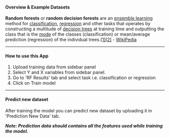 #### Overview & Example Datasets

**Random forests** or **random decision forests** are an [ensemble learning](https://en.wikipedia.org/wiki/Ensemble_learning) method for [classification](https://en.wikipedia.org/wiki/Statistical_classification), [regression](https://en.wikipedia.org/wiki/Regression_analysis) and other tasks that operates by constructing a multitude of [decision trees](https://en.wikipedia.org/wiki/Decision_tree_learning) at training time and outputting the class that is the [mode](https://en.wikipedia.org/wiki/Mode_(statistics)) of the classes (classification) or mean/average prediction (regression) of the individual trees.[[1\]](https://en.wikipedia.org/wiki/Random_forest#cite_note-ho1995-1)[[2\]](https://en.wikipedia.org/wiki/Random_forest#cite_note-ho1998-2) - [WikiPedia](https://en.wikipedia.org/wiki/Random_forest)

------

#### How to use this App

1. Upload training data from sidebar panel
2. Select Y and X variables from sidebar panel.
3. Go to 'RF Results' tab and select task i.e. classification or regression
4. Click on Train model 


------

#### Predict new dataset

After training the model you can predict new dataset by uploading it in 'Prediction New Data' tab.

***Note: Prediction data should contains all the features used while training the model.***

